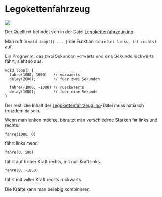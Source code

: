 Legokettenfahrzeug
==================

![](legokettenfahrzeug.jpg)

Der Quelltext befindet sich in der Datei [Legokettenfahrzeug.ino](Legokettenfahrzeug.ino).


Man ruft in `void loop(){ ... }` die Funktion `fahre(int links, int rechts)` auf. 

Ein Programm, das zwei Sekunden vorwärts und eine Sekunde rückwärts fährt, sieht so aus: 

    void loop() {
      fahre(1000, 1000)   // vorwaerts
      delay(2000);        // fuer zwei Sekunden
    
      fahre(-1000, -1000) // rueckwaerts
      delay(1000);        // fuer eine Sekunde
    }

Der restliche Inhalt der [Legokettenfahrzeug.ino](Legokettenfahrzeug.ino)-Datei muss natürlich trotzdem da sein.

Wenn man lenken möchte, benutzt man verschiedene Stärken für links und rechts:

    fahre(1000, 0)

fährt links mehr.

    fahre(0, 500)

fährt auf halber Kraft rechts, mit null Kraft links.

    fahre(0, -1000)

fährt mit voller Kraft rechts rückwärts.

Die Kräfte kann man beliebig kombinieren. 

